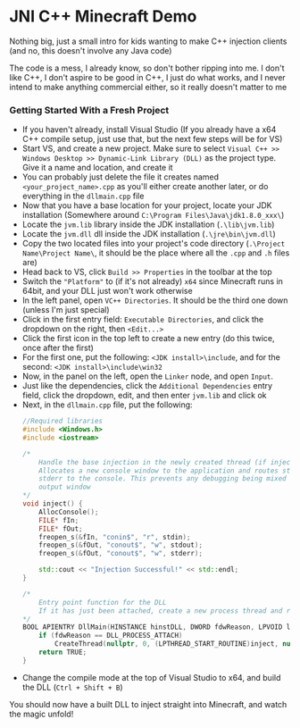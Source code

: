 # JNI C++ Minecraft Demo

Nothing big, just a small intro for kids wanting to make C++ injection clients (and no, this doesn't involve any Java code)

The code is a mess, I already know, so don't bother ripping into me. I don't like C++, I don't aspire to be good in C++, I just do what works, and I never intend to make anything commercial either, so it really doesn't matter to me

### Getting Started With a Fresh Project
  - If you haven't already, install Visual Studio (If you already have a x64 C++ compile setup, just use that, but the next few steps will be for VS)
  - Start VS, and create a new project. Make sure to select `Visual C++ >> Windows Desktop >> Dynamic-Link Library (DLL)` as the project type. Give it a name and location, and create it
  - You can probably just delete the file it creates named `<your_project_name>.cpp` as you'll either create another later, or do everything in the `dllmain.cpp` file
  - Now that you have a base location for your project, locate your JDK installation (Somewhere around `C:\Program Files\Java\jdk1.8.0_xxx\`)
  - Locate the `jvm.lib` library inside the JDK installation (`.\lib\jvm.lib`)
  - Locate the `jvm.dll` dll inside the JDK installation (`.\jre\bin\jvm.dll`)
  - Copy the two located files into your project's code directory (`.\Project Name\Project Name\`, it should be the place where all the `.cpp` and `.h` files are)
  - Head back to VS, click `Build >> Properties` in the toolbar at the top
  - Switch the `"Platform"` to (if it's not already) `x64` since Minecraft runs in 64bit, and your DLL just won't work otherwise
  - In the left panel, open `VC++ Directories`. It should be the third one down (unless I'm just special)
  - Click in the first entry field: `Executable Directories`, and click the dropdown on the right, then `<Edit...>`
  - Click the first icon in the top left to create a new entry (do this twice, once after the first)
  - For the first one, put the following: `<JDK install>\include`, and for the second: `<JDK install>\include\win32`
  - Now, in the panel on the left, open the `Linker` node, and open `Input`.
  - Just like the dependencies, click the `Additional Dependencies` entry field, click the dropdown, edit, and then enter `jvm.lib` and click ok
  - Next, in the `dllmain.cpp` file, put the following:
    ```cpp
    //Required libraries
    #include <Windows.h>
    #include <iostream>
    
    /*
    	Handle the base injection in the newly created thread (if injection was successful)
    	Allocates a new console window to the application and routes stdin, stdout, and
    	stderr to the console. This prevents any debugging being mixed in with Minecraft's
    	output window
    */
    void inject() {
    	AllocConsole();
    	FILE* fIn;
    	FILE* fOut;
    	freopen_s(&fIn, "conin$", "r", stdin);
    	freopen_s(&fOut, "conout$", "w", stdout);
    	freopen_s(&fOut, "conout$", "w", stderr);
    
    	std::cout << "Injection Successful!" << std::endl;
    }
    
    /*
    	Entry point function for the DLL
    	If it has just been attached, create a new process thread and run the "inject" function
    */
    BOOL APIENTRY DllMain(HINSTANCE hinstDLL, DWORD fdwReason, LPVOID lpvReserved) {
    	if (fdwReason == DLL_PROCESS_ATTACH)
    		CreateThread(nullptr, 0, (LPTHREAD_START_ROUTINE)inject, nullptr, 0, nullptr);
    	return TRUE;
    }
    ```
  - Change the compile mode at the top of Visual Studio to x64, and build the DLL (`Ctrl + Shift + B`)

You should now have a built DLL to inject straight into Minecraft, and watch the magic unfold!